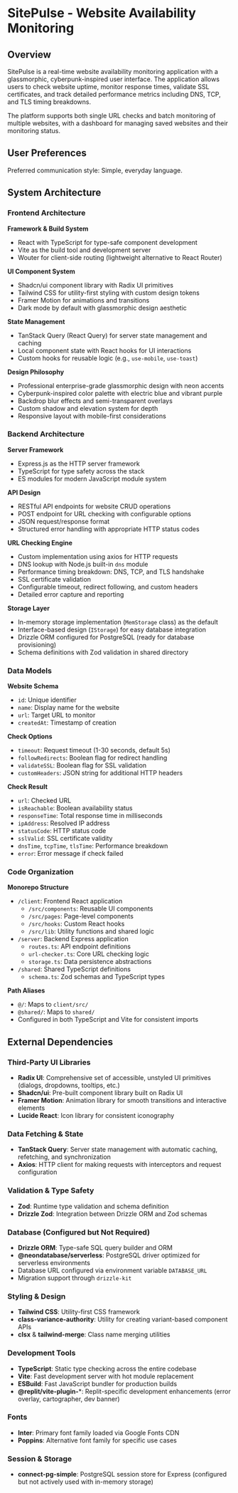 # SitePulse - Website Availability Monitoring

## Overview

SitePulse is a real-time website availability monitoring application with a glassmorphic, cyberpunk-inspired user interface. The application allows users to check website uptime, monitor response times, validate SSL certificates, and track detailed performance metrics including DNS, TCP, and TLS timing breakdowns.

The platform supports both single URL checks and batch monitoring of multiple websites, with a dashboard for managing saved websites and their monitoring status.

## User Preferences

Preferred communication style: Simple, everyday language.

## System Architecture

### Frontend Architecture

**Framework & Build System**
- React with TypeScript for type-safe component development
- Vite as the build tool and development server
- Wouter for client-side routing (lightweight alternative to React Router)

**UI Component System**
- Shadcn/ui component library with Radix UI primitives
- Tailwind CSS for utility-first styling with custom design tokens
- Framer Motion for animations and transitions
- Dark mode by default with glassmorphic design aesthetic

**State Management**
- TanStack Query (React Query) for server state management and caching
- Local component state with React hooks for UI interactions
- Custom hooks for reusable logic (e.g., `use-mobile`, `use-toast`)

**Design Philosophy**
- Professional enterprise-grade glassmorphic design with neon accents
- Cyberpunk-inspired color palette with electric blue and vibrant purple
- Backdrop blur effects and semi-transparent overlays
- Custom shadow and elevation system for depth
- Responsive layout with mobile-first considerations

### Backend Architecture

**Server Framework**
- Express.js as the HTTP server framework
- TypeScript for type safety across the stack
- ES modules for modern JavaScript module system

**API Design**
- RESTful API endpoints for website CRUD operations
- POST endpoint for URL checking with configurable options
- JSON request/response format
- Structured error handling with appropriate HTTP status codes

**URL Checking Engine**
- Custom implementation using axios for HTTP requests
- DNS lookup with Node.js built-in `dns` module
- Performance timing breakdown: DNS, TCP, and TLS handshake
- SSL certificate validation
- Configurable timeout, redirect following, and custom headers
- Detailed error capture and reporting

**Storage Layer**
- In-memory storage implementation (`MemStorage` class) as the default
- Interface-based design (`IStorage`) for easy database integration
- Drizzle ORM configured for PostgreSQL (ready for database provisioning)
- Schema definitions with Zod validation in shared directory

### Data Models

**Website Schema**
- `id`: Unique identifier
- `name`: Display name for the website
- `url`: Target URL to monitor
- `createdAt`: Timestamp of creation

**Check Options**
- `timeout`: Request timeout (1-30 seconds, default 5s)
- `followRedirects`: Boolean flag for redirect handling
- `validateSSL`: Boolean flag for SSL validation
- `customHeaders`: JSON string for additional HTTP headers

**Check Result**
- `url`: Checked URL
- `isReachable`: Boolean availability status
- `responseTime`: Total response time in milliseconds
- `ipAddress`: Resolved IP address
- `statusCode`: HTTP status code
- `sslValid`: SSL certificate validity
- `dnsTime`, `tcpTime`, `tlsTime`: Performance breakdown
- `error`: Error message if check failed

### Code Organization

**Monorepo Structure**
- `/client`: Frontend React application
  - `/src/components`: Reusable UI components
  - `/src/pages`: Page-level components
  - `/src/hooks`: Custom React hooks
  - `/src/lib`: Utility functions and shared logic
- `/server`: Backend Express application
  - `routes.ts`: API endpoint definitions
  - `url-checker.ts`: Core URL checking logic
  - `storage.ts`: Data persistence abstractions
- `/shared`: Shared TypeScript definitions
  - `schema.ts`: Zod schemas and TypeScript types

**Path Aliases**
- `@/`: Maps to `client/src/`
- `@shared/`: Maps to `shared/`
- Configured in both TypeScript and Vite for consistent imports

## External Dependencies

### Third-Party UI Libraries
- **Radix UI**: Comprehensive set of accessible, unstyled UI primitives (dialogs, dropdowns, tooltips, etc.)
- **Shadcn/ui**: Pre-built component library built on Radix UI
- **Framer Motion**: Animation library for smooth transitions and interactive elements
- **Lucide React**: Icon library for consistent iconography

### Data Fetching & State
- **TanStack Query**: Server state management with automatic caching, refetching, and synchronization
- **Axios**: HTTP client for making requests with interceptors and request configuration

### Validation & Type Safety
- **Zod**: Runtime type validation and schema definition
- **Drizzle Zod**: Integration between Drizzle ORM and Zod schemas

### Database (Configured but Not Required)
- **Drizzle ORM**: Type-safe SQL query builder and ORM
- **@neondatabase/serverless**: PostgreSQL driver optimized for serverless environments
- Database URL configured via environment variable `DATABASE_URL`
- Migration support through `drizzle-kit`

### Styling & Design
- **Tailwind CSS**: Utility-first CSS framework
- **class-variance-authority**: Utility for creating variant-based component APIs
- **clsx** & **tailwind-merge**: Class name merging utilities

### Development Tools
- **TypeScript**: Static type checking across the entire codebase
- **Vite**: Fast development server with hot module replacement
- **ESBuild**: Fast JavaScript bundler for production builds
- **@replit/vite-plugin-***: Replit-specific development enhancements (error overlay, cartographer, dev banner)

### Fonts
- **Inter**: Primary font family loaded via Google Fonts CDN
- **Poppins**: Alternative font family for specific use cases

### Session & Storage
- **connect-pg-simple**: PostgreSQL session store for Express (configured but not actively used with in-memory storage)